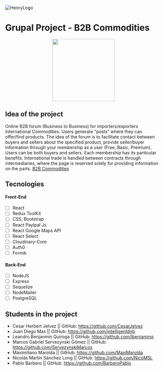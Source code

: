 ![HenryLogo](https://d31uz8lwfmyn8g.cloudfront.net/Assets/logo-henry-white-lg.png)

# Grupal Project - B2B Commodities 

<p align="center">
  <img height="200" src="./client/src/Img/LogoB2B.png" />
</p>

## Idea of the project

Online B2B forum (Business to Business) for importers/exporters
International Commodities. Users generate “posts”
where they can offer/find products. The idea of the forum is to facilitate
contact between buyers and sellers about the specified product,
provide seller/buyer information through your membership
as a user (Free, Basic, Premium).
Users can be both buyers and sellers.
Each membership has its particular benefits.
International trade is handled between contracts through
intermediaries, where the page is reserved solely for providing information on
the parts.
<a href="https://dev-commodities.vercel.app/" alt="B2B Commodities"> B2B Commodities </a>


## Tecnologies 

#### Front-End
- [ ] React
- [ ] Redux ToolKit
- [ ] CSS, Bootstrap
- [ ] React Paylpal Js
- [ ] React Google Maps API
- [ ] React Select
- [ ] Cloudinary-Core
- [ ] Auth0
- [ ] Formik
#### Back-End
- [ ] NodeJS
- [ ] Express
- [ ] Sequelize
- [ ] NodeMailer
- [ ] PostgreSQL

## Students in the project

- Cesar Herbert Jelvez                  || GitHub: https://github.com/CesarJelvez
- Juan Diego Mas                        || GitHub: https://github.com/intelligentdnb
- Leandro Benjanmin Quiroga             || GitHub: https://github.com/lbenjaminq
- Marcos Gabriel Servezynski Gómez      || GitHub: https://github.com/ServezynskiMarcos
- Maximiliano Marolda                   || GitHub: https://github.com/MaxiMarolda
- Nicolás Martin Sánchez Long           || GitHub: https://github.com/NicoMSL
- Pablo Barbero                         || GitHub: https://github.com/BarberoPablo
